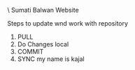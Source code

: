 \ Sumati Balwan Website

Steps to update wnd work with repository

1. PULL 
2. Do Changes local
3. COMMIT
4. SYNC
   my name is kajal